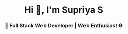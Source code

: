 <h1 align="center">Hi 👋, I'm Supriya S</h1>
<h3 align="center">

 🚀 Full Stack Web Developer | Web Enthusiast 🌐 

